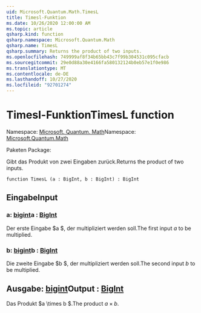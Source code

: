 ```yaml
---
uid: Microsoft.Quantum.Math.TimesL
title: Timesl-Funktion
ms.date: 10/26/2020 12:00:00 AM
ms.topic: article
qsharp.kind: function
qsharp.namespace: Microsoft.Quantum.Math
qsharp.name: TimesL
qsharp.summary: Returns the product of two inputs.
ms.openlocfilehash: 749999af8f34b65bb43c7f99b304531c095cfacb
ms.sourcegitcommit: 29e0d88a30e4166fa580132124b0eb57e1f0e986
ms.translationtype: MT
ms.contentlocale: de-DE
ms.lasthandoff: 10/27/2020
ms.locfileid: "92701274"
---
```

# <a name="timesl-function"></a><span data-ttu-id="526b6-102">Timesl-Funktion</span><span class="sxs-lookup"><span data-stu-id="526b6-102">TimesL function</span></span>

<span data-ttu-id="526b6-103">Namespace: [Microsoft. Quantum. Math](xref:Microsoft.Quantum.Math)</span><span class="sxs-lookup"><span data-stu-id="526b6-103">Namespace: [Microsoft.Quantum.Math](xref:Microsoft.Quantum.Math)</span></span>

<span data-ttu-id="526b6-104">Paketen [](https://nuget.org/packages/)</span><span class="sxs-lookup"><span data-stu-id="526b6-104">Package: [](https://nuget.org/packages/)</span></span>


<span data-ttu-id="526b6-105">Gibt das Produkt von zwei Eingaben zurück.</span><span class="sxs-lookup"><span data-stu-id="526b6-105">Returns the product of two inputs.</span></span>

```qsharp
function TimesL (a : BigInt, b : BigInt) : BigInt
```


## <a name="input"></a><span data-ttu-id="526b6-106">Eingabe</span><span class="sxs-lookup"><span data-stu-id="526b6-106">Input</span></span>

### <a name="a--bigint"></a><span data-ttu-id="526b6-107">a: [bigint](xref:microsoft.quantum.lang-ref.bigint)</span><span class="sxs-lookup"><span data-stu-id="526b6-107">a : [BigInt](xref:microsoft.quantum.lang-ref.bigint)</span></span>

<span data-ttu-id="526b6-108">Der erste Eingabe $a $, der multipliziert werden soll.</span><span class="sxs-lookup"><span data-stu-id="526b6-108">The first input $a$ to be multiplied.</span></span>


### <a name="b--bigint"></a><span data-ttu-id="526b6-109">b: [bigint](xref:microsoft.quantum.lang-ref.bigint)</span><span class="sxs-lookup"><span data-stu-id="526b6-109">b : [BigInt](xref:microsoft.quantum.lang-ref.bigint)</span></span>

<span data-ttu-id="526b6-110">Die zweite Eingabe $b $, der multipliziert werden soll.</span><span class="sxs-lookup"><span data-stu-id="526b6-110">The second input $b$ to be multiplied.</span></span>



## <a name="output--bigint"></a><span data-ttu-id="526b6-111">Ausgabe: [bigint](xref:microsoft.quantum.lang-ref.bigint)</span><span class="sxs-lookup"><span data-stu-id="526b6-111">Output : [BigInt](xref:microsoft.quantum.lang-ref.bigint)</span></span>

<span data-ttu-id="526b6-112">Das Produkt $a \times b $.</span><span class="sxs-lookup"><span data-stu-id="526b6-112">The product $a \times b$.</span></span>